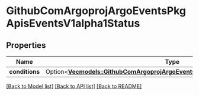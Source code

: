 # GithubComArgoprojArgoEventsPkgApisEventsV1alpha1Status

## Properties

Name | Type | Description | Notes
------------ | ------------- | ------------- | -------------
**conditions** | Option<[**Vec<models::GithubComArgoprojArgoEventsPkgApisEventsV1alpha1Condition>**](github.com.argoproj.argo_events.pkg.apis.events.v1alpha1.Condition.md)> |  | [optional]

[[Back to Model list]](../README.md#documentation-for-models) [[Back to API list]](../README.md#documentation-for-api-endpoints) [[Back to README]](../README.md)



